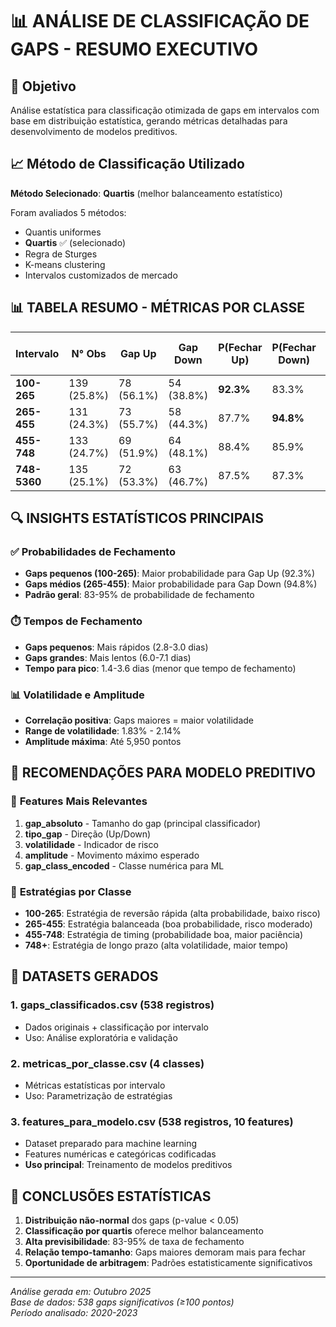 # 📊 ANÁLISE DE CLASSIFICAÇÃO DE GAPS - RESUMO EXECUTIVO

## 🎯 Objetivo
Análise estatística para classificação otimizada de gaps em intervalos com base em distribuição estatística, gerando métricas detalhadas para desenvolvimento de modelos preditivos.

## 📈 Método de Classificação Utilizado
**Método Selecionado**: **Quartis** (melhor balanceamento estatístico)

Foram avaliados 5 métodos:
- Quantis uniformes
- **Quartis** ✅ (selecionado)
- Regra de Sturges
- K-means clustering
- Intervalos customizados de mercado

## 📊 TABELA RESUMO - MÉTRICAS POR CLASSE

| Intervalo | N° Obs | Gap Up | Gap Down | P(Fechar Up) | P(Fechar Down) | Ampl. Máx | T. Fechamento Up | T. Fechamento Down | Volatilidade |
|-----------|--------|---------|----------|--------------|----------------|-----------|------------------|-------------------|--------------|
| **100-265** | 139 (25.8%) | 78 (56.1%) | 54 (38.8%) | **92.3%** | 83.3% | 4,130 | **2.8 dias** | **3.0 dias** | **1.83%** |
| **265-455** | 131 (24.3%) | 73 (55.7%) | 58 (44.3%) | 87.7% | **94.8%** | 4,470 | 3.4 dias | 4.6 dias | 1.84% |
| **455-748** | 133 (24.7%) | 69 (51.9%) | 64 (48.1%) | 88.4% | 85.9% | 5,300 | 3.8 dias | 3.3 dias | 1.99% |
| **748-5360** | 135 (25.1%) | 72 (53.3%) | 63 (46.7%) | 87.5% | 87.3% | 5,950 | 6.0 dias | 7.1 dias | **2.14%** |

## 🔍 INSIGHTS ESTATÍSTICOS PRINCIPAIS

### ✅ **Probabilidades de Fechamento**
- **Gaps pequenos (100-265)**: Maior probabilidade para Gap Up (92.3%)
- **Gaps médios (265-455)**: Maior probabilidade para Gap Down (94.8%)
- **Padrão geral**: 83-95% de probabilidade de fechamento

### ⏱️ **Tempos de Fechamento**
- **Gaps pequenos**: Mais rápidos (2.8-3.0 dias)
- **Gaps grandes**: Mais lentos (6.0-7.1 dias)
- **Tempo para pico**: 1.4-3.6 dias (menor que tempo de fechamento)

### 📊 **Volatilidade e Amplitude**
- **Correlação positiva**: Gaps maiores = maior volatilidade
- **Range de volatilidade**: 1.83% - 2.14%
- **Amplitude máxima**: Até 5,950 pontos

## 🎯 RECOMENDAÇÕES PARA MODELO PREDITIVO

### 🔹 **Features Mais Relevantes**
1. **gap_absoluto** - Tamanho do gap (principal classificador)
2. **tipo_gap** - Direção (Up/Down) 
3. **volatilidade** - Indicador de risco
4. **amplitude** - Movimento máximo esperado
5. **gap_class_encoded** - Classe numérica para ML

### 🔹 **Estratégias por Classe**
- **100-265**: Estratégia de reversão rápida (alta probabilidade, baixo risco)
- **265-455**: Estratégia balanceada (boa probabilidade, risco moderado)
- **455-748**: Estratégia de timing (probabilidade boa, maior paciência)
- **748+**: Estratégia de longo prazo (alta volatilidade, maior tempo)

## 📁 DATASETS GERADOS

### 1. **gaps_classificados.csv** (538 registros)
- Dados originais + classificação por intervalo
- Uso: Análise exploratória e validação

### 2. **metricas_por_classe.csv** (4 classes)
- Métricas estatísticas por intervalo
- Uso: Parametrização de estratégias

### 3. **features_para_modelo.csv** (538 registros, 10 features)
- Dataset preparado para machine learning
- Features numéricas e categóricas codificadas
- **Uso principal**: Treinamento de modelos preditivos

## 🧠 CONCLUSÕES ESTATÍSTICAS

1. **Distribuição não-normal** dos gaps (p-value < 0.05)
2. **Classificação por quartis** oferece melhor balanceamento
3. **Alta previsibilidade**: 83-95% de taxa de fechamento
4. **Relação tempo-tamanho**: Gaps maiores demoram mais para fechar
5. **Oportunidade de arbitragem**: Padrões estatisticamente significativos

---
*Análise gerada em: Outubro 2025*  
*Base de dados: 538 gaps significativos (≥100 pontos)*  
*Período analisado: 2020-2023*